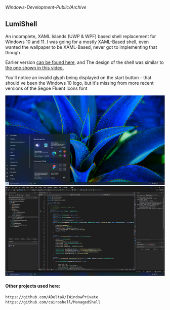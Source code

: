###### Windows-Development-Public/Archive
## LumiShell

An incomplete, XAML Islands (UWP & WPF) based shell replacement for Windows 10 and 11. I was going for a mostly XAML-Based shell, even wanted the wallpaper to be XAML-Based, never got to implementing that though

Earlier version [can be found here,](https://github.com/Jdaslepre/Windows-Development-Public/Archive/CustomShellTesting) and The design of the shell was similar to [the one shown in this video.](https://www.youtube.com/watch?v=RbnkwOfLFKM)

You'll notice an invalid glyph being displayed on the start button - that should've been the Windows 10 logo, but it's missing from more recent versions of the Segoe Fluent Icons font

![Screenshot of Lumi Shell.](Lumi-Desktop.png)
![Screenshot of Lumi Shell, being used with Visual Studio](Lumi-VisualStudio.png)

#### Other projects used here:
```
https://github.com/ADeltaX/IWindowPrivate
https://github.com/cairoshell/ManagedShell
```